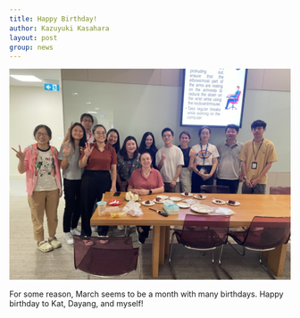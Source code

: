 ```yaml
---
title: Happy Birthday!
author: Kazuyuki Kasahara
layout: post
group: news
---
```

 <img src="/static/img/news/HappyBD24.jpeg"  class="img-fluid">

For some reason, March seems to be a month with many birthdays.
Happy birthday to Kat, Dayang, and myself!

